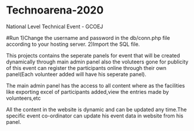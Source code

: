 # Technoarena-2020
National Level Technical Event - GCOEJ

#Run
1)Change the username and password in the db/conn.php file according to your hosting server.
2)Import the SQL file.

This projects contains the seperate panels for event that will be created dynamically through main admin panel also the voluteers gone for publicity
of this event can register the participants online through their own panel(Each volunteer added will have his seperate panel).

The main admin panel has the access to all content where as the facilities like exporting excel of participants added,view the entries made by volunteers,etc

All the content in the website is dynamic and can be updated any time.The specific event co-ordinator can update his event data in website from his panel.
